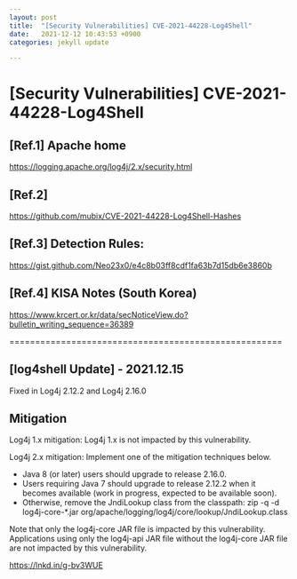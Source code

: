 ```yaml
---
layout: post
title:  "[Security Vulnerabilities] CVE-2021-44228-Log4Shell"
date:   2021-12-12 10:43:53 +0900
categories: jekyll update

---
```


# [Security Vulnerabilities] CVE-2021-44228-Log4Shell

## [Ref.1] Apache home
https://logging.apache.org/log4j/2.x/security.html

## [Ref.2] 
https://github.com/mubix/CVE-2021-44228-Log4Shell-Hashes

## [Ref.3] Detection Rules:

https://gist.github.com/Neo23x0/e4c8b03ff8cdf1fa63b7d15db6e3860b

## [Ref.4] KISA Notes (South Korea)

https://www.krcert.or.kr/data/secNoticeView.do?bulletin_writing_sequence=36389


=====================================================
## [log4shell Update] - 2021.12.15
Fixed in Log4j 2.12.2 and Log4j 2.16.0

## Mitigation
Log4j 1.x mitigation: Log4j 1.x is not impacted by this vulnerability.

Log4j 2.x mitigation: Implement one of the mitigation techniques below.

- Java 8 (or later) users should upgrade to release 2.16.0.
- Users requiring Java 7 should upgrade to release 2.12.2 when it becomes available (work in progress, expected to be available soon).
- Otherwise, remove the JndiLookup class from the classpath: zip -q -d log4j-core-*.jar org/apache/logging/log4j/core/lookup/JndiLookup.class

Note that only the log4j-core JAR file is impacted by this vulnerability. Applications using only the log4j-api JAR file without the log4j-core JAR file are not impacted by this vulnerability.

https://lnkd.in/g-bv3WUE
